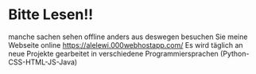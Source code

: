 # Bitte Lesen!!
manche sachen sehen offline anders aus deswegen besuchen Sie meine Webseite online
https://alelewi.000webhostapp.com/
Es wird täglich an neue Projekte gearbeitet in verschiedene Programmiersprachen (Python-CSS-HTML-JS-Java)
